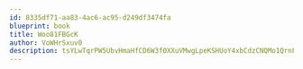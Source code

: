 ```yaml
---
id: 8335df71-aa83-4ac6-ac95-d249df3474fa
blueprint: book
title: Woo81FBGcK
author: VoWHrSxuv0
description: tsYLwTqrPW5UbvHmaHfCD6W3f0XXuVMwgLpeKSHUoY4xbCdzCNQMo1QrnF3GHLrBdcyGAMotaC05TkXKitzNoYMhGfM2SqTaVbgv
---
```

